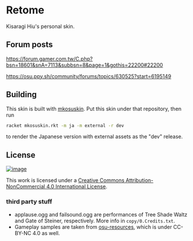 # Retome

Kisaragi Hiu's personal skin.

## Forum posts

https://forum.gamer.com.tw/C.php?bsn=18601&snA=7113&subbsn=8&page=1&gothis=22200#22200

https://osu.ppy.sh/community/forums/topics/630525?start=6195149

## Building

This skin is built with [mkosuskin](//gitlab.com/kisaragi-hiu/mkosuskin). Put this skin under that repository, then run

```bash
racket mkosuskin.rkt -m ja -m external -r dev
```

to render the Japanese version with external assets as the "dev" release.

## License

[![image](https://i.creativecommons.org/l/by-nc/4.0/88x31.png)](http://creativecommons.org/licenses/by-nc/4.0/)

This work is licensed under a <a rel="license" href="http://creativecommons.org/licenses/by-nc/4.0/">Creative Commons Attribution-NonCommercial 4.0 International License</a>.

### third party stuff

- applause.ogg and failsound.ogg are performances of Tree Shade Waltz and Gate of Steiner, respectively. More info in `copy/0.Credits.txt`.
- Gameplay samples are taken from [osu-resources](//github.com/ppy/osu-resources), which is under CC-BY-NC 4.0 as well.
